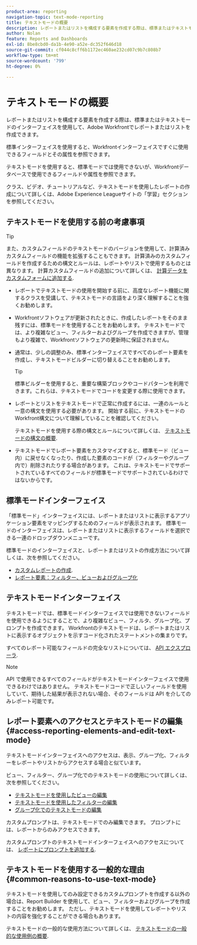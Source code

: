 ```yaml
---
product-area: reporting
navigation-topic: text-mode-reporting
title: テキストモードの概要
description: レポートまたはリストを構成する要素を作成する際は、標準またはテキストモードのインターフェイスを使用して、Adobe Workfrontでレポートまたはリストを作成できます。
author: Nolan
feature: Reports and Dashboards
exl-id: 8be8cbd0-da1b-4e90-a52e-dc352f646d18
source-git-commit: cf044c8cff6b1172ec460ae232cd07c9b7c808b7
workflow-type: tm+mt
source-wordcount: '799'
ht-degree: 0%

---
```


# テキストモードの概要

<!--Audited: 12/2023-->

<!--
<p data-mc-conditions="QuicksilverOrClassic.Draft mode">(NOTE: Linked to the UI (for the areas mentioned in the comments below and the new NWE filters as well))</p>
-->

<!--
<p data-mc-conditions="QuicksilverOrClassic.Draft mode">(NOTE: Alina: ***Linked to other articles. Do not move, rename or change url.Linked to the product, in the report builder, when using a field that is not recognized in standard mode.)</p>
-->

<!--
<p data-mc-conditions="QuicksilverOrClassic.Draft mode">(NOTE: This will be linked to the Ninja feature about adding a filter to the User typeahead field (which originally is open only for text mode filters). Update the Context Sensitive sheet at release time) </p>
-->

レポートまたはリストを構成する要素を作成する際は、標準またはテキストモードのインターフェイスを使用して、Adobe Workfrontでレポートまたはリストを作成できます。

標準インターフェイスを使用すると、Workfrontインターフェイスですぐに使用できるフィールドとその属性を参照できます。

テキストモードを使用すると、標準モードでは使用できないが、Workfrontデータベースで使用できるフィールドや属性を参照できます。

クラス、ビデオ、チュートリアルなど、テキストモードを使用したレポートの作成について詳しくは、Adobe Experience Leagueサイトの「学習」セクションを参照してください。

## テキストモードを使用する前の考慮事項

>[!TIP]
>
>また、カスタムフィールドのテキストモードのバージョンを使用して、計算済みカスタムフィールドの機能を拡張することもできます。 計算済みのカスタムフィールドを作成するための構文とルールは、レポートやリストで使用するものとは異なります。 計算カスタムフィールドの追加について詳しくは、 [計算データをカスタムフォームに追加する](../../../administration-and-setup/customize-workfront/create-manage-custom-forms/add-calculated-data-to-custom-form.md).

* レポートでテキストモードの使用を開始する前に、高度なレポート機能に関するクラスを受講して、テキストモードの言語をより深く理解することを強くお勧めします。 <!--outdated: For training materials on reporting see [Workfront Reports and Dashboards Learning Paths](https://one.workfront.com/s/learningpath2/workfront-reporting-20Y0z000000blhLEAQ).-->
* Workfrontソフトウェアが更新されたときに、作成したレポートをそのまま残すには、標準モードを使用することをお勧めします。 テキストモードでは、より複雑なビュー、フィルターおよびグループを作成できますが、管理もより複雑で、Workfrontソフトウェアの更新時に保証されません。
* 通常は、少しの調整のみ、標準インターフェイスですべてのレポート要素を作成し、テキストモードビルダーに切り替えることをお勧めします。

  >[!TIP]
  >
  >標準ビルダーを使用すると、重要な構築ブロックやコードパターンを利用できます。これらは、テキストモードでコードを変更する際に使用できます。

* レポートとリストをテキストモードで正常に作成するには、一連のルールと一意の構文を使用する必要があります。 開始する前に、テキストモードのWorkfront構文について理解していることを確認してください。

  テキストモードを使用する際の構文とルールについて詳しくは、 [テキストモードの構文の概要](../../../reports-and-dashboards/reports/text-mode/text-mode-syntax-overview.md).

* テキストモードでレポート要素をカスタマイズすると、標準モード（ビュー内）に戻せなくなったり、作成した要素のコードが（フィルターやグループ内で）削除されたりする場合があります。 これは、テキストモードでサポートされているすべてのフィールドが標準モードでサポートされているわけではないからです。

## 標準モードインターフェイス

「標準モード」インターフェイスには、レポートまたはリストに表示するアプリケーション要素をマッピングするためのフィールドが表示されます。 標準モードのインターフェイスは、レポートまたはリストに表示するフィールドを選択できる一連のドロップダウンメニューです。

標準モードのインターフェイスと、レポートまたはリストの作成方法について詳しくは、次を参照してください。

* [カスタムレポートの作成](../../../reports-and-dashboards/reports/creating-and-managing-reports/create-custom-report.md).
* [レポート要素：フィルター、ビューおよびグループ化](../../../reports-and-dashboards/reports/reporting-elements/reporting-elements-filters-views-groupings.md)

## テキストモードインターフェイス

<!--
<p data-mc-conditions="QuicksilverOrClassic.Draft mode">(NOTE: add a section or note with a link to an another article about the syntax of text mode >> link to the Calc custom fields vc calc. columns)</p>
-->

テキストモードでは、標準モードインターフェイスでは使用できないフィールドを使用できるようにすることで、より複雑なビュー、フィルタ、グループ化、プロンプトを作成できます。 Workfrontのテキストモードは、レポートまたはリストに表示するオブジェクトを示すコード化されたステートメントの集まりです。

すべてのレポート可能なフィールドの完全なリストについては、 [API エクスプローラ](../../../wf-api/general/api-explorer.md).

>[!NOTE]
>
>API で使用できるすべてのフィールドがテキストモードインターフェイスで使用できるわけではありません。 テキストモードコードで正しいフィールドを使用していて、期待した結果が表示されない場合、そのフィールドは API を介してのみレポート可能です。

## レポート要素へのアクセスとテキストモードの編集 {#access-reporting-elements-and-edit-text-mode}

テキストモードインターフェイスへのアクセスは、表示、グループ化、フィルターをレポートやリストからアクセスする場合と似ています。

ビュー、フィルター、グループ化でのテキストモードの使用について詳しくは、次を参照してください。

<!--
<p data-mc-conditions="QuicksilverOrClassic.Draft mode">(NOTE: see what articles these sections are linked to and edit those articles to link to the individual ones)</p>
-->

* [テキストモードを使用したビューの編集](../../../reports-and-dashboards/reports/text-mode/edit-text-mode-in-view.md)
* [テキストモードを使用したフィルターの編集](../../../reports-and-dashboards/reports/text-mode/edit-text-mode-in-filter.md)
* [グループ化でのテキストモードの編集](../../../reports-and-dashboards/reports/text-mode/edit-text-mode-in-grouping.md)

カスタムプロンプトは、テキストモードでのみ編集できます。 プロンプトには、レポートからのみアクセスできます。

カスタムプロンプトのテキストモードインターフェイスへのアクセスについては、 [レポートにプロンプトを追加する](../../../reports-and-dashboards/reports/creating-and-managing-reports/add-prompt-report.md).

## テキストモードを使用する一般的な理由 {#common-reasons-to-use-text-mode}

テキストモードを使用してのみ設定できるカスタムプロンプトを作成する以外の場合は、Report Builder を使用して、ビュー、フィルターおよびグループを作成することをお勧めします。 ただし、テキストモードを使用してレポートやリストの内容を強化することができる場合もあります。

テキストモードの一般的な使用方法について詳しくは、 [テキストモードの一般的な使用例の概要](../../../reports-and-dashboards/reports/text-mode/understand-common-uses-text-mode.md).


<!--
  <p data-mc-conditions="QuicksilverOrClassic.Draft mode">Editing the text mode code inside views, filters, and groupings has some differences outlined below.</p>
  -->

<!--
  <p data-mc-conditions="QuicksilverOrClassic.Draft mode">(NOTE: everything below, and the four subsections >>> drafted and created individual articles.)</p>
  -->

<!--
  <li data-mc-conditions="QuicksilverOrClassic.Draft mode"><a href="#edit-text-mode-in-a-view" class="MCXref xref">Edit text mode in a view</a> </li>
  -->

<!--
  <li data-mc-conditions="QuicksilverOrClassic.Draft mode"><a href="#edit-text-mode-in-a-filter" class="MCXref xref">Edit text mode in a filter</a> </li>
  -->

<!--
  <li data-mc-conditions="QuicksilverOrClassic.Draft mode"><a href="#edit-text-mode-in-a-grouping" class="MCXref xref">Edit text mode in a grouping</a> </li>
  -->

<!--
  <li data-mc-conditions="QuicksilverOrClassic.Draft mode"><a href="#edit-a-custom-prompt" class="MCXref xref">Edit a custom prompt</a> </li>
  -->

<!--
  <h4 data-mc-conditions="QuicksilverOrClassic.Draft mode" id="edit-text-mode-in-a-view"><strong>Edit text mode in a view</strong> </h4>
  -->

<!--
  <note type="tip">
  We recommend that you build as much of the view as possible in standard mode, then convert it to text mode to edit it.
  </note>
  -->

<!--
  <p data-mc-conditions="QuicksilverOrClassic.Draft mode">To access the text mode interface for a view:</p>
  -->

<!--
   <p data-mc-conditions="QuicksilverOrClassic.Draft mode">Find the report you want to modify in text mode.</p>
   -->

<!--
   <p data-mc-conditions="QuicksilverOrClassic.Draft mode">You must have manage permissions to a report in order to be able to edit it.</p>
   -->

<!--
   <li value="2" data-mc-conditions="QuicksilverOrClassic.Draft mode">Click <strong>Report Actions</strong>. </li>
   -->

<!--
   <li value="3" data-mc-conditions="QuicksilverOrClassic.Draft mode">Click <strong>Edit</strong>.</li>
   -->

<!--
   <li value="4" data-mc-conditions="QuicksilverOrClassic.Draft mode">On the <strong>Columns (View)</strong> tab of the report builder, select a column in the report.</li>
   -->

<!--
   <p data-mc-conditions="QuicksilverOrClassic.Draft mode">Click <strong>Apply</strong> if you want to save your changes and continue editing the report.</p>
   -->

<!--
   <p data-mc-conditions="QuicksilverOrClassic.Draft mode">Click <strong>Save + Close</strong> to save your report.</p>
   -->

<!--
   <p data-mc-conditions="QuicksilverOrClassic.Draft mode">Click <strong>Switch to Text Mode</strong> in the upper-right corner of the report builder.</p>
   -->

<!--
   <note type="note">
   When you edit a column in text mode, Workfront adds the
   <code>textmode=true</code> line of code to the column. This indicates that the column is modified in text mode.
   </note>
   -->

<!--
   <p data-mc-conditions="QuicksilverOrClassic.Draft mode">The following table outlines the key lines in a text mode view or grouping:</p>
   -->

<!--
   <table style="table-layout:auto">
   <col>
   <col>
   <thead>
   <tr>
   <th data-mc-conditions="QuicksilverOrClassic.Draft mode"><strong>Sample Line</strong> </th>
   <th data-mc-conditions="QuicksilverOrClassic.Draft mode"><strong>Description</strong> </th>
   </tr>
   </thead>
   <tbody>
   <tr>
   <td>
   <p data-mc-conditions="QuicksilverOrClassic.Draft mode"><strong>valuefield</strong>=</p>
   </td>
   <td>
   <p data-mc-conditions="QuicksilverOrClassic.Draft mode">This is the name of the object or of the field as it appears in the database. For more information about how objects and fields appear in the database, see <a href="../../../wf-api/general/api-explorer.md" class="MCXref xref">API Explorer</a>.</p>
   <p data-mc-conditions="QuicksilverOrClassic.Draft mode">The following scenarios exist:</p>
   <ol>
   <li value="1" data-mc-conditions="QuicksilverOrClassic.Draft mode"> If the name of the field you display is a phrase instead of a single noun, you must use camel case syntax for the <code>valuefield</code>. For example, for the Planned Start Date of a task the code is: <code>valuefield=plannedStartDate</code></li>
   <li value="2">
   <p data-mc-conditions="QuicksilverOrClassic.Draft mode">If you want to display a custom field, the <code>valuefield</code> value is the actual name of the field, as you see it in the interface. For example, for a custom field named "More information", the code is:</p>
   <p data-mc-conditions="QuicksilverOrClassic.Draft mode"><code>valuefield=More information</code> </p>
   </li>
   <li value="3">
   <p data-mc-conditions="QuicksilverOrClassic.Draft mode">If you want to display objects that are related to other objects in a view using the <code>valuefield</code> line of code the object names and attributes are separated by colons. </p>
   <p data-mc-conditions="QuicksilverOrClassic.Draft mode">For example, a column in a task view that would display the name of the Portfolio Owner has the following value for the valuefield line:</p>
   <p data-mc-conditions="QuicksilverOrClassic.Draft mode"><code>valuefield=project:portfolio:owner:name</code> </p>
   <p data-mc-conditions="QuicksilverOrClassic.Draft mode">This indicates that from the object of the report (task), you can access the next related object (project), from there, you can access the following related object from project (portfolio), then the portfolio owner (owner) and then their name (name). </p>
   </li>
   </ol>
   <p data-mc-conditions="QuicksilverOrClassic.Draft mode">For information about how objects connect to one another, see the section <a href="../../../workfront-basics/navigate-workfront/workfront-navigation/understand-objects.md#understanding-interdependency-and-hierarchy-of-objects" class="MCXref xref">Interdependency and hierarchy of objects</a> in <a href="../../../workfront-basics/navigate-workfront/workfront-navigation/understand-objects.md" class="MCXref xref">Understand objects in Adobe Workfront</a>.</p>
   <note type="note">
   If you choose a field in text mode that is not valid in the standard interface, you are not able to switch back to the standard interface within the column.
   </note>
   </td>
   </tr>
   <tr>
   <td data-mc-conditions="QuicksilverOrClassic.Draft mode"><strong>valueformat=</strong> </td>
   <td>
   <p data-mc-conditions="QuicksilverOrClassic.Draft mode">This line represents the format used to display the <code>valuefield</code>. The <code>valueformat</code> identifies whether an object or field displays as text, number, percentage, or date.</p>
   <p data-mc-conditions="QuicksilverOrClassic.Draft mode">We recommend using <code>HTML</code> for your <code>valueformat</code>, especially when using <code>valueexpression</code>, to ensure the most accurate display of your information. </p>
   <p data-mc-conditions="QuicksilverOrClassic.Draft mode">For information about additional values for this line, see <a href="../../../reports-and-dashboards/reports/text-mode/use-conditional-formatting-text-mode.md" class="MCXref xref">Use conditional formatting in Text Mode</a>.</p>
   </td>
   </tr>
   <tr>
   <td>
   <p data-mc-conditions="QuicksilverOrClassic.Draft mode"><strong>valueexpression=</strong> </p>
   </td>
   <td>
   <p data-mc-conditions="QuicksilverOrClassic.Draft mode">You can add this line to replace <code>valuefield</code>, if you want to display a calculated field in the column.</p>
   <p data-mc-conditions="QuicksilverOrClassic.Draft mode">You must enclose the <code>valuefield</code> of the objects in curly brackets every time you use it in a <code>valueexpression</code>.</p>
   <p data-mc-conditions="QuicksilverOrClassic.Draft mode">The following scenarios exist: </p>
   <ol>
   <li value="1">
   <p data-mc-conditions="QuicksilverOrClassic.Draft mode">If you want to display a field in a column in upper case, you would use:</p>
   <p data-mc-conditions="QuicksilverOrClassic.Draft mode"><code>valueexpression=UPPER({valuefield})</code> </p>
   <p data-mc-conditions="QuicksilverOrClassic.Draft mode">The <code>valuefield</code> of the object is spelled as it appears in the API Explorer. </p>
   </li>
   <li value="2" data-mc-conditions="QuicksilverOrClassic.Draft mode">If you want to add multiple <code>valuefields</code> by stringing them together, you must separate them by a period.</li>
   <li value="3">
   <p data-mc-conditions="QuicksilverOrClassic.Draft mode">For example, if you want to display the name of the Primary Assignee of a task using <code>valueexpression</code>, you would use:</p>
   <p data-mc-conditions="QuicksilverOrClassic.Draft mode"><code>valueexpreesion={assignedTo}.{name}</code> </p>
   </li>
   <li value="4">
   <p data-mc-conditions="QuicksilverOrClassic.Draft mode">If you want to use a custom field in a <code>valueexpression</code> line you must precede the name of the field by <code>DE:</code> to indicate that it is a custom field. The name of the field is spelled as it appears in the interface. </p>
   <note type="important">
   <span>When you use a custom field that is placed in a custom form section that has restricted permissions for some users, the calculation of the valueexpression is blank when those users view this calculation in a report. For information about adjusting permissions on custom form sections, see</span>
   <span href="../../../administration-and-setup/customize-workfront/create-manage-custom-forms/create-or-edit-a-custom-form.md"><a href="../../../administration-and-setup/customize-workfront/create-manage-custom-forms/create-or-edit-a-custom-form.md" class="MCXref xref">Create or edit a custom form</a></span>.
   </note>
   <p data-mc-conditions="QuicksilverOrClassic.Draft mode">For example, if you have a custom field labeled "Developer Name" and you want to display this field in upper case in a column, you can use the following <code>valueexpression</code> to indicate this:</p>
   <p data-mc-conditions="QuicksilverOrClassic.Draft mode"><code>valueexpression=UPPER({DE:Developer Name}</code>) </p>
   <p data-mc-conditions="QuicksilverOrClassic.Draft mode">When referencing a Typeahead type custom field, use the following expression to reference the name of the object selected in a field labeled "Developer Name":</p>
   <p data-mc-conditions="QuicksilverOrClassic.Draft mode"><code>valueexpression=UPPER({DE:Developer Name:name})</code> </p>
   </li>
   </ol> </td>
   </tr>
   <tr>
   <td>
   <p data-mc-conditions="QuicksilverOrClassic.Draft mode"><strong>descriptionkey= / description=</strong> </p>
   </td>
   <td data-mc-conditions="QuicksilverOrClassic.Draft mode">This line defines the text of a tool tip as you mouse over the name of the column. In this case it is using a key to translate the name value in the description text. If you want to modify the description, change this line to read: <code>description=Your Value</code>.</td>
   </tr>
   <tr>
   <td data-mc-conditions="QuicksilverOrClassic.Draft mode"><strong>namekey= / name=</strong> </td>
   <td>
   <p data-mc-conditions="QuicksilverOrClassic.Draft mode">This line defines the column label. In this case it is using the abbreviated value based on the key.</p>
   <p data-mc-conditions="QuicksilverOrClassic.Draft mode">If you want to modify the column name you can change this value to: <code>name=Your Value</code></p>
   <p data-mc-conditions="QuicksilverOrClassic.Draft mode"><code>Name</code> allows you to enter any text for the column name, while<code>namekey</code> requires you enter a key that is used to translate the name of a column.</p>
   <p data-mc-conditions="QuicksilverOrClassic.Draft mode">To change the column name you can also add the <code>displayname </code>line, if one is not present.</p>
   </td>
   </tr>
   <tr>
   <td data-mc-conditions="QuicksilverOrClassic.Draft mode"><strong>displayname =</strong> </td>
   <td>
   <p data-mc-conditions="QuicksilverOrClassic.Draft mode">You can add the following line to change the name of a column, which suspends the <code>namekey/name</code> value:</p>
   <p data-mc-conditions="QuicksilverOrClassic.Draft mode"><code>displayname=Your Value</code> </p>
   </td>
   </tr>
   <tr>
   <td data-mc-conditions="QuicksilverOrClassic.Draft mode"><strong>querysort=</strong> </td>
   <td data-mc-conditions="QuicksilverOrClassic.Draft mode">This line defines how the results are sorted when the column header is clicked. If it is not present then the column cannot be sorted after the report is run.</td>
   </tr>
   <tr>
   <td data-mc-conditions="QuicksilverOrClassic.Draft mode"><strong>width=</strong> </td>
   <td>
   <p data-mc-conditions="QuicksilverOrClassic.Draft mode">This line represents the number of pixels that are used for the column. If the line is omitted or set to 0 (zero) then the column does not appear in the view.</p>
   <p data-mc-conditions="QuicksilverOrClassic.Draft mode">When you modify this field manually in text mode, you must also add the <code>usewidths=true</code> value to your column.</p>
   </td>
   </tr>
   <tr>
   <td data-mc-conditions="QuicksilverOrClassic.Draft mode"><strong>usewidths=true</strong> </td>
   <td>
   <p data-mc-conditions="QuicksilverOrClassic.Draft mode">You must use this line in addition to the <code>width=</code> line when customizing the width of a column. </p>
   </td>
   </tr>
   <tr>
   <td data-mc-conditions="QuicksilverOrClassic.Draft mode"><strong>makeFieldEditable=</strong> </td>
   <td>
   <p data-mc-conditions="QuicksilverOrClassic.Draft mode">This line defines whether the value displayed in a column is inline editable or not. If this line equals <strong>true,</strong> the value in the column is inline editable. If this line equals <code>false</code>, the value in the column is not inline editable.</p>
   </td>
   </tr>
   <tr>
   <td data-mc-conditions="QuicksilverOrClassic.Draft mode"><strong>link.valuefield=</strong> </td>
   <td>
   <p data-mc-conditions="QuicksilverOrClassic.Draft mode">Insert this line only when you want the value displayed in a column to link to the object associated with it. The link opens the details page of the object. This value should match the <code>valuefield=</code> line. When you insert this, you must also add the <code>link.valueformat=</code> line. </p>
   <p data-mc-conditions="QuicksilverOrClassic.Draft mode"> For example, you can insert link.valuefield=priority in an issue view, and the Priority of the issue displays as a link. Clicking this link opens the Issue page.</p>
   --> </td>
</tr>
   <tr> <!--
   <td data-mc-conditions="QuicksilverOrClassic.Draft mode"><strong>link.valueformat=</strong> </td>
<td>
   <p data-mc-conditions="QuicksilverOrClassic.Draft mode">Insert this line only when you have inserted the <code>link.valuefield</code> line to add a link to the value in a column. The link opens the details page of the object. This value should match the <code>valueformat=</code> line and indicates the format used to display the <code>valuefield</code>. </p>
   <note type="important">
   When viewing the text mode in a built-in column that also includes a link, you notice a number of lines referring to the link. Some of those lines might no longer be supported or are unnecessary when you create your own custom column in text mode and add the link statements to it. The lines that are mandatory when adding a linked value are
   <code> link.valuefield</code> and
   <code>link.valueformat</code>.
   </note>
   </td>
   </tr>
   </tbody>
   </table>
   -->

<!--
   <li value="8" data-mc-conditions="QuicksilverOrClassic.Draft mode">Click <strong>Apply</strong> if you want to save your changes and continue editing the report.</li>
   -->

<!--
   <li value="9" data-mc-conditions="QuicksilverOrClassic.Draft mode">Click <strong>Save + Close</strong> to save your report.</li>
   -->

<!--
<h4 data-mc-conditions="QuicksilverOrClassic.Draft mode" id="edit-text-mode-in-a-filter"><strong>Edit text mode in a filter</strong> </h4>
-->

<!--
<note type="tip">
We recommend that you build as much of the filter of the report as possible in standard mode, then convert the filter to text mode to edit it.
</note>
-->

<!--
<p data-mc-conditions="QuicksilverOrClassic.Draft mode">For more information about building filters, see <a href="../../../reports-and-dashboards/reports/reporting-elements/filters-overview.md" class="MCXref xref">Filters overview in Adobe Workfront</a>.</p>
-->

<!--
<p data-mc-conditions="QuicksilverOrClassic.Draft mode">To access the text mode interface for a filter:</p>
-->

<!--
   <p data-mc-conditions="QuicksilverOrClassic.Draft mode">Find the report you want to modify in text mode.</p>
   -->

<!--
   <p data-mc-conditions="QuicksilverOrClassic.Draft mode">You must have manage permissions to a report in order to be able to edit it.</p>
   -->

<!--
   <li value="2" data-mc-conditions="QuicksilverOrClassic.Draft mode">Click <strong>Report Actions</strong>.</li>
   -->

<!--
   <li value="3" data-mc-conditions="QuicksilverOrClassic.Draft mode">Click <strong>Edit</strong>.</li>
   -->

<!--
   <li value="4" data-mc-conditions="QuicksilverOrClassic.Draft mode">On the <strong>Filters</strong> tab of the report, choose either <strong>Apply Existing Filter</strong>, or <strong>Add a Filter Rule.</strong></li>
   -->

<!--
   <p data-mc-conditions="QuicksilverOrClassic.Draft mode">Define the conditions of your filter.</p>
   -->

<!--
   <p data-mc-conditions="QuicksilverOrClassic.Draft mode">Use the filter modifiers to define the condition of your filter. For more information about filter modifiers, see <a href="../../../reports-and-dashboards/reports/reporting-elements/filter-condition-modifiers.md" class="MCXref xref">Filter and condition modifiers</a>.</p>
   -->

<!--
   <p data-mc-conditions="QuicksilverOrClassic.Draft mode">Click <strong>Switch to Text Mode</strong> in the upper-right corner of the report builder.</p>
   -->

<!--
   <li value="7" data-mc-conditions="QuicksilverOrClassic.Draft mode">When using filter modifiers that are available only in text mode, remember that for each filter condition you have two lines of code: one defines the condition and the second one defines the modifier of the filter.</li>
   -->

<!--
   <li value="8" data-mc-conditions="QuicksilverOrClassic.Draft mode">For example, if you want to filter for users who are in the same Home Group but not in the same Home Team as the logged in user, your filter should look like the following, in text mode:</li>
   -->

<!--
   <pre data-mc-conditions="QuicksilverOrClassic.Draft mode">homeGroupID=$$USER.homeGroupID</pre>
   -->

<!--
   <pre data-mc-conditions="QuicksilverOrClassic.Draft mode">homeGroupID_Mod=in</pre>
   -->

<!--
   <pre data-mc-conditions="QuicksilverOrClassic.Draft mode">homeTeamID=$$USER.homeTeamID</pre>
   -->

<!--
   <pre data-mc-conditions="QuicksilverOrClassic.Draft mode">homeTeamID_Mod=notin</pre>
   -->

<!--
   <li value="13" data-mc-conditions="QuicksilverOrClassic.Draft mode">For a complete list of filter modifiers in text mode, see the article <a href="../../../reports-and-dashboards/reports/reporting-elements/filter-condition-modifiers.md" class="MCXref xref">Filter and condition modifiers</a>.</li>
   -->

<!--
   <li value="14" data-mc-conditions="QuicksilverOrClassic.Draft mode">Click <strong>Apply</strong> if you want to save your changes and continue editing the report.</li>
   -->

<!--
   <li value="15" data-mc-conditions="QuicksilverOrClassic.Draft mode">Click <strong>Save + Close</strong> to save your report.</li>
   -->

<!--
<h4 data-mc-conditions="QuicksilverOrClassic.Draft mode" id="edit-text-mode-in-a-grouping"><strong>Edit text mode in a grouping</strong> </h4>
-->

<!--
<note type="tip">
We recommend that you build as much of the grouping as possible in standard mode, then convert it to text mode to edit it.
</note>
-->

<!--
<p data-mc-conditions="QuicksilverOrClassic.Draft mode">To access the text mode interface for a grouping:</p>
-->

<!--
   <p data-mc-conditions="QuicksilverOrClassic.Draft mode">Find the report you want to modify in text mode.</p>
   -->

<!--
   <p data-mc-conditions="QuicksilverOrClassic.Draft mode">You must have manage permissions to a report in order to be able to edit it.</p>
   -->

<!--
   <li value="2" data-mc-conditions="QuicksilverOrClassic.Draft mode">Click <strong>Report Actions</strong>.</li>
   -->

<!--
   <li value="3" data-mc-conditions="QuicksilverOrClassic.Draft mode">Click <strong>Edit</strong>.</li>
   -->

<!--
   <li value="4" data-mc-conditions="QuicksilverOrClassic.Draft mode">On the <strong>Groupings</strong> tab of the report builder, choose either <strong>Apply Existing Grouping</strong>, or <strong>Add Grouping.</strong></li>
   -->

<!--
   <p data-mc-conditions="QuicksilverOrClassic.Draft mode">Start typing the name of a field that you want to group by.</p>
   -->

<!--
   <p data-mc-conditions="QuicksilverOrClassic.Draft mode">Select the name of the field when you see it in the list.</p>
   -->

<!--
   <p data-mc-conditions="QuicksilverOrClassic.Draft mode"> Click <strong>Switch to Text Mode</strong> in the upper-right corner of the report builder.</p>
   -->

<!--
   <note type="note">
   When you edit a grouping in text mode, Workfront adds the
   <code>textmode=true</code> line of code to the grouping. This indicates that the grouping is modified in text mode.
   </note>
   -->

<!--
   <p data-mc-conditions="QuicksilverOrClassic.Draft mode"> <img src="assets/grouping-switch-to-text-mode-350x173.png" alt="grouping_switch_to_text_mode.png" style="width: 350;height: 173;"> </p>
   -->

<!--
   <p data-mc-conditions="QuicksilverOrClassic.Draft mode">The grouping is then displayed in text mode. </p>
   -->

<!--
   <p data-mc-conditions="QuicksilverOrClassic.Draft mode">For example, if you want to group a list of tasks by the Project Name and then by the name of the Primary Assignee, your grouping should look like the following, in text mode: </p>
   -->

<!--
   <p data-mc-conditions="QuicksilverOrClassic.Draft mode"><code>textmode=true</code> </p>
   -->

<!--
   <p data-mc-conditions="QuicksilverOrClassic.Draft mode"><code>group.0.linkedname=project</code> </p>
   -->

<!--
   <p data-mc-conditions="QuicksilverOrClassic.Draft mode"><code>group.0.namekey=view.relatedcolumn</code> </p>
   -->

<!--
   <p data-mc-conditions="QuicksilverOrClassic.Draft mode"><code>group.0.valuefield=project:name</code> </p>
   -->

<!--
   <p data-mc-conditions="QuicksilverOrClassic.Draft mode"><code>group.0.namekeyargkey.0=project</code> </p>
   -->

<!--
   <p data-mc-conditions="QuicksilverOrClassic.Draft mode"><code>group.0.namekeyargkey.1=name</code> </p>
   -->

<!--
   <p data-mc-conditions="QuicksilverOrClassic.Draft mode"><code>group.0.valueformat=string</code> </p>
   -->

<!--
   <p data-mc-conditions="QuicksilverOrClassic.Draft mode"><code>group.1.linkedname=assignedTo</code> </p>
   -->

<!--
   <p data-mc-conditions="QuicksilverOrClassic.Draft mode"><code>group.1.namekey=view.relatedcolumn</code> </p>
   -->

<!--
   <p data-mc-conditions="QuicksilverOrClassic.Draft mode"><code>group.1.valuefield=assignedTo:name</code> </p>
   -->

<!--
   <p data-mc-conditions="QuicksilverOrClassic.Draft mode"><code>group.1.namekeyargkey.0=assignedTo</code> </p>
   -->

<!--
   <p data-mc-conditions="QuicksilverOrClassic.Draft mode"><code>group.1.namekeyargkey.1=nam</code>e</p>
   -->

<!--
   <p data-mc-conditions="QuicksilverOrClassic.Draft mode"><code>group.1.valueformat=string</code> </p>
   -->

<!--
   <p data-mc-conditions="QuicksilverOrClassic.Draft mode">Each field in the grouping has several lines of code that refer to that field. </p>
   -->

<!--
   <p data-mc-conditions="QuicksilverOrClassic.Draft mode">The lines of code that refer to the same field selected in the grouping are numbered with the same number, as follows:</p>
   -->

<!--   
  <li data-mc-conditions="QuicksilverOrClassic.Draft mode">The first grouping of the report has a group number of 0. All lines referring to the first grouping start with <code>group.0.</code></li>   
  -->

<!--   
  <li data-mc-conditions="QuicksilverOrClassic.Draft mode">The second grouping of the report has a group number of 1. All lines referring to the second grouping start with <em><code>group.1</code>.</em></li>   
  -->

<!--   
  <li data-mc-conditions="QuicksilverOrClassic.Draft mode">The third grouping of the report has a group number of 2. All lines referring to the third grouping start with <em><code>group.2</code>.</em></li>   
  -->

<!--   
  <li data-mc-conditions="QuicksilverOrClassic.Draft mode">Only in text mode, you can add a group number of 3, for a fourth grouping. All lines referring to the fourth grouping start with <em><code>group.3</code>.</em></li>   
  -->

<!--
   <note type="note">
   Four groupings are not supported in the report builder. They are only supported when using text mode. Workfront does not support more than four levels of groupings.
   </note>
   -->

<!--
   <p data-mc-conditions="QuicksilverOrClassic.Draft mode">The key lines in a text mode grouping are similar to the fields available in views. The only lines that are not found in a grouping but are found in a view are <code>width</code> and <code>makeFieldEditable</code>. </p>
   -->

<!--
   <p data-mc-conditions="QuicksilverOrClassic.Draft mode">For more information about the key lines in text mode in a view or grouping, see the section <a href="#edit-text-mode-in-a-view" class="MCXref xref">Edit text mode in a view</a> in this article. </p>
   -->

<!--
   <p data-mc-conditions="QuicksilverOrClassic.Draft mode">(Optional) Add one of the following lines of code to any grouping to indicate whether the results in the grouping should display in an expanded or collapsed list. By default, groupings display expanded:</p>
   -->

<!--   
   <li data-mc-conditions="QuicksilverOrClassic.Draft mode"><code>group.0.iscollapsed=true </code>if you want the grouping to display with the results collapsed</li>   
   -->

<!--   
   <p data-mc-conditions="QuicksilverOrClassic.Draft mode"><code>group.0.iscollapsed=false</code> if you want the grouping to display with the results expanded</p>   
   -->

<!--   
   <p data-mc-conditions="QuicksilverOrClassic.Draft mode">(NOTE: the tips repeat in the Create groupings to organize results article, Common uses of text mode, Edit groupings to organize reports, Create a Custom Report)</p>   
   -->

<!--
   >[!TIP]
   >
   >When you manually adjust groupings when viewing a list, Workfront remembers your manual preference until you log out. When you log back in, the list displays according to this setting.
   >
   >The results of a grouping always display expanded after accessing them from a chart element.
   -->

<!--
   <li value="8" data-mc-conditions="QuicksilverOrClassic.Draft mode">Click <strong>Apply</strong> if you want to save your changes and continue editing the report.</li>
   -->

<!--
   <li value="9" data-mc-conditions="QuicksilverOrClassic.Draft mode">Click <strong>Save + Close</strong> to save your report.</li>
   -->

<!--
<h4 data-mc-conditions="QuicksilverOrClassic.Draft mode" id="edit-a-custom-prompt">Edit a custom prompt</h4>
-->

<!--
<p data-mc-conditions="QuicksilverOrClassic.Draft mode">Custom prompts can only be edited in text mode. </p>
-->

<!--
<p data-mc-conditions="QuicksilverOrClassic.Draft mode">For more information about creating a custom prompt, see <a href="../../../reports-and-dashboards/reports/creating-and-managing-reports/add-prompt-report.md" class="MCXref xref">Add a prompt to a report</a>.</p>
-->


